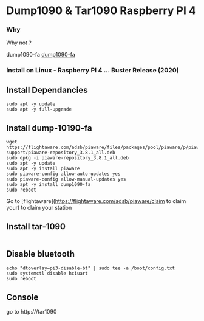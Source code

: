 # Dump1090 & Tar1090 Raspberry PI 4 #

### Why ###
Why not ?

dump1090-fa [dump1090-fa](https://github.com/adsbxchange/dump1090-fa)

### Install on Linux - Raspberry PI 4 ... Buster Release (2020) ###

## Install Dependancies ##
```console
sudo apt -y update
sudo apt -y full-upgrade
```

## Install dump-10190-fa ##
```console
wget https://flightaware.com/adsb/piaware/files/packages/pool/piaware/p/piaware-support/piaware-repository_3.8.1_all.deb
sudo dpkg -i piaware-repository_3.8.1_all.deb
sudo apt -y update
sudo apt -y install piaware
sudo piaware-config allow-auto-updates yes
sudo piaware-config allow-manual-updates yes
sudo apt -y install dump1090-fa
sudo reboot
```
Go to [flightaware](https://flightaware.com/adsb/piaware/claim to claim your) to claim your station


## Install tar-1090 ##
```sudo bash -c "$(wget -nv -O - https://raw.githubusercontent.com/wiedehopf/tar1090/master/install.sh)"
```

## Disable bluetooth ##
```console
echo "dtoverlay=pi3-disable-bt" | sudo tee -a /boot/config.txt
sudo systemctl disable hciuart
sudo reboot
```

## Console ##
go to http://<ip-of-your-pi>/tar1090
